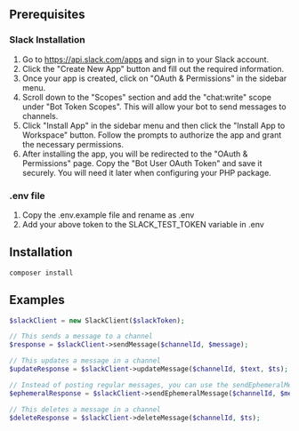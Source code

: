 ## Prerequisites
### Slack Installation
1. Go to https://api.slack.com/apps and sign in to your Slack account.
2. Click the "Create New App" button and fill out the required information.
3. Once your app is created, click on "OAuth & Permissions" in the sidebar menu.
4. Scroll down to the "Scopes" section and add the "chat:write" scope under "Bot Token Scopes". This will allow your bot to send messages to channels.
5. Click "Install App" in the sidebar menu and then click the "Install App to Workspace" button. Follow the prompts to authorize the app and grant the necessary permissions.
6. After installing the app, you will be redirected to the "OAuth & Permissions" page. Copy the "Bot User OAuth Token" and save it securely. You will need it later when configuring your PHP package.

### .env file
1. Copy the .env.example file and rename as .env
2. Add your above token to the SLACK_TEST_TOKEN variable in .env

## Installation
```shell
composer install
```

## Examples

```php
$slackClient = new SlackClient($slackToken);

// This sends a message to a channel
$response = $slackClient->sendMessage($channelId, $message);

// This updates a message in a channel
$updateResponse = $slackClient->updateMessage($channelId, $text, $ts);

// Instead of posting regular messages, you can use the sendEphemeralMessage method to send messages that are visible only to a specific user in a conversation.
$ephemeralResponse = $slackClient->sendEphemeralMessage($channelId, $message, $userId);

// This deletes a message in a channel
$deleteResponse = $slackClient->deleteMessage($channelId, $ts);
```

